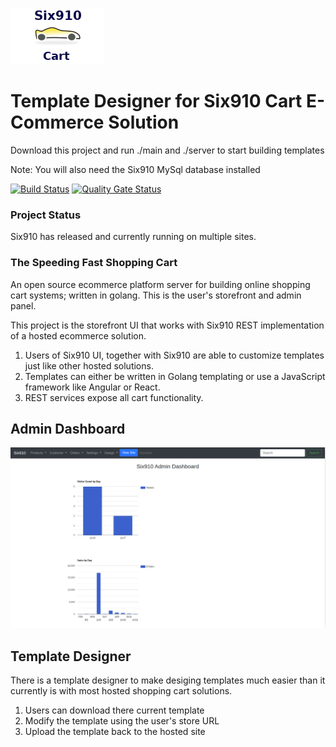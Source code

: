 ![](./Six910Cart-trans-blue.png)

# Template Designer for Six910 Cart E-Commerce Solution
Download this project and run ./main and ./server to start building templates

Note: You will also need the Six910 MySql database installed

[![Build Status](https://travis-ci.org/Ulbora/Six910-ui.svg?branch=master)](https://travis-ci.org/Ulbora/Six910-ui)
[![Quality Gate Status](https://sonarcloud.io/api/project_badges/measure?project=Six910-ui&metric=alert_status)](https://sonarcloud.io/dashboard?id=Six910-ui)



### Project Status
Six910 has released and currently running on multiple sites.

### The Speeding Fast Shopping Cart
An open source ecommerce platform server for building online shopping cart systems; written in golang. This is the user's storefront and admin panel.

This project is the storefront UI that works with Six910 REST implementation of a hosted ecommerce solution. 

1. Users of Six910 UI, together with Six910 are able to customize templates just like other hosted solutions.
2. Templates can either be written in Golang templating or use a JavaScript framework like Angular or React.
3. REST services expose all cart functionality.

## Admin Dashboard

![](./six910-ul-admin-dashboard.png)

## Template Designer
There is a template designer to make desiging templates much easier than it currently is with most hosted shopping cart solutions.

1. Users can download there current template
2. Modify the template using the user's store URL
3. Upload the template back to the hosted site




